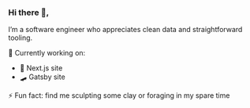 ### Hi there 👋,

 I’m a software engineer who appreciates clean data and straightforward tooling.

🚀 Currently working on:
  - 🛴 Next.js site
  - 🛹 Gatsby site
  
⚡ Fun fact: find me sculpting some clay or foraging in my spare time

<!--
**nikki-kiga/nikki-kiga** is a ✨ _special_ ✨ repository because its `README.md` (this file) appears on your GitHub profile.

Here are some ideas to get you started:

- 🔭 I’m currently working on ...
- 🌱 I’m currently learning ...
- 👯 I’m looking to collaborate on ...
- 🤔 I’m looking for help with ...
- 💬 Ask me about ...
- 📫 How to reach me: ...
- 😄 Pronouns: ...
- ⚡ Fun fact: find me 
-->
